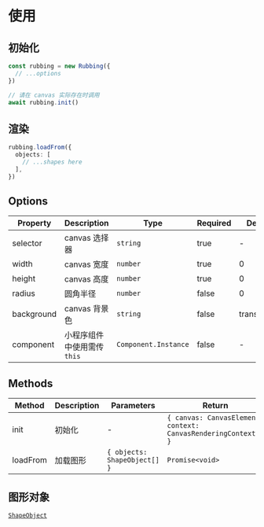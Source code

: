 # 使用

## 初始化

```ts
const rubbing = new Rubbing({
  // ...options
})

// 请在 canvas 实际存在时调用
await rubbing.init()
```

## 渲染

```ts
rubbing.loadFrom({
  objects: [
    // ...shapes here
  ],
})
```

## Options

| Property   | Description                 | Type                 | Required | Default     |
| ---------- | --------------------------- | -------------------- | -------- | ----------- |
| selector   | canvas 选择器               | `string`             | true     | -           |
| width      | canvas 宽度                 | `number`             | true     | 0           |
| height     | canvas 高度                 | `number`             | true     | 0           |
| radius     | 圆角半径                    | `number`             | false    | 0           |
| background | canvas 背景色               | `string`             | false    | transparent |
| component  | 小程序组件中使用需传 `this` | `Component.Instance` | false    | -           |

## Methods

| Method   | Description | Parameters                   | Return                                                         |
| -------- | ----------- | ---------------------------- | -------------------------------------------------------------- |
| init     | 初始化      | -                            | `{ canvas: CanvasElement, context: CanvasRenderingContext2D }` |
| loadFrom | 加载图形    | `{ objects: ShapeObject[] }` | `Promise<void>`                                                |

## 图形对象

[`ShapeObject`](/shapes/)
